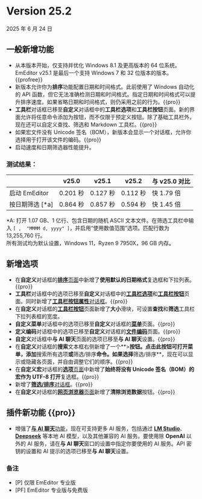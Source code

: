 # Version 25.2

2025 年 6 月 24 日

## 一般新增功能

- 从本版本开始，仅支持并优化 Windows 8.1 及更高版本的 64 位系统。EmEditor v25.1 是最后一个支持 Windows 7 和 32 位版本的版本。{{profree}}
- 新版本允许你为**排序**功能配置日期和时间格式。此前使用了 Windows 自动化的 API 函数，但它无法准确检测日期和时间格式。指定日期和时间格式可以提升排序速度。如果省略日期和时间格式，则仍采用之前的行为。{{pro}}
- **工具栏**对话框已移至**自定义**对话框中的**工具栏选项**和**工具栏按钮**页面。新的界面允许将任意命令添加为按钮，而不仅限于预定义按钮。除了基础工具栏外，现在还可以自定义查找、筛选和 Markdown 工具栏。{{pro}}
- 如果宏文件没有 Unicode 签名（BOM），新版本会显示一个对话框，允许你选择用于打开该文件的编码。{{pro}}
- 启动速度和日期筛选器性能提升。

### 测试结果：

|  | v25.0 | v25.1 | v25.2 | 与 v25.0 对比 |
| --- | --- | --- | --- | --- |
| 启动 EmEditor | 0.201 秒 | 0.127 秒 | 0.112 秒 | 快 1.79 倍 |
| 按日期筛选 [*a] | 0.864 秒 | 0.857 秒 | 0.594 秒 | 快 1.45 倍 |

*A: 打开 1.07 GB、1 亿行、包含日期的随机 ASCII 文本文件。在筛选工具栏中输入 `[ ,  "MMMM d, yyyy" ]`，并启用“使用数值范围”选项。匹配行数为 13,255,760 行。  
所有测试均为默认设置，Windows 11，Ryzen 9 7950X，96 GB 内存。

## 新增选项

- 在**自定义**对话框的[**排序**页面](../dlg/customize/sort/index)中新增了**使用默认的日期格式**复选框和下拉列表。{{pro}}
- **工具栏**对话框中的选项已移至**自定义**对话框中的[**工具栏选项**](../dlg/customize/toolbar_options/index)和[**工具栏按钮**](../dlg/customize/toolbar_buttons/index)页面。同时新增了[**工具栏按钮属性**对话框](../dlg/customize/toolbar_buttons/properties/index)。{{pro}}
- 在**自定义**对话框的[**工具栏按钮**](../dlg/customize/toolbar_buttons/index)页面新增了**大小**滑块，可设置**查找**和**筛选**工具栏下拉列表框的宽度。
- **自定义菜单**对话框中的选项已移至**自定义**对话框的[**菜单**](../dlg/customize/menus/index)页面。{{pro}}
- **定义编码**对话框中的选项已移至**自定义**对话框的[**文件编码**](../dlg/customize/encodings/index)页面。{{pro}}
- **自定义**对话框中**与 AI 聊天**页面的选项已移至**与 AI 聊天**设置。{{pro}}
- 在**自定义**对话框的**搜索**文本框右侧新增了一个**>**按钮。点击此按钮可打开菜单，添加**搜索所有选项**或**筛选/排序**命令。如果选择**筛选/排序**，现在可以显示或隐藏各页面，并自由调整它们的顺序。{{pro}}
- 在**自定义宏**对话框的[**选项**页面](../dlg/macro_customize/options/index)中新增了**始终将没有 Unicode 签名（BOM）的宏作为 UTF-8 打开**复选框。{{pro}}
- 新增了[**筛选/排序**对话框](../dlg/filter_propsheet/index)。{{pro}}
- 在**自定义**对话框的[**网页浏览器**页面](../dlg/customize/web/index)新增了**清除浏览数据**按钮。{{pro}}

## 插件新功能 {{pro}}

- 增强了[**与 AI 聊天**功能](../howto/plugin/plugin_chat_with_ai)，现在可支持更多 AI 服务，包括通过 [**LM Studio**](https://lmstudio.ai/)、[**Deepseek**](https://www.deepseek.com/) 等本地 AI 模型，以及其他兼容的 AI 服务。要使用除 **OpenAI** 以外的 AI 服务，请在**与 AI 聊天**窗口的设置中指定你要使用的 AI 服务。API 密钥的设置和 AI 提示的选项已移至**与 AI 聊天**设置。

### 备注

- \[P\] 仅限 EmEditor 专业版
- \[PF\] EmEditor 专业版与免费版